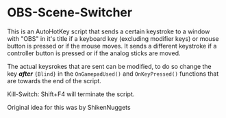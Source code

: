 # OBS-Scene-Switcher
This is an AutoHotKey script that sends a certain keystroke to a window with "OBS" in it's title if a keyboard key (excluding modifier keys) or mouse button is pressed or if the mouse moves. It sends a different keystroke if a controller button is pressed or if the analog sticks are moved.

The actual keysrokes that are sent can be modified, to do so change the key **_after_** `{Blind}` in the `OnGamepadUsed()` and `OnKeyPressed()` functions that are towards the end of the script.

Kill-Switch: Shift+F4 will terminate the script.

Original idea for this was by ShikenNuggets
